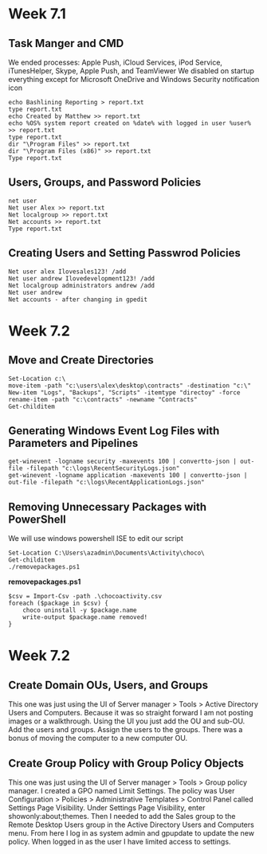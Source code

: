 # Week 7.1

## Task Manger and CMD
We ended processes: Apple Push, iCloud Services, iPod Service, iTunesHelper, Skype, Apple Push, and TeamViewer
We disabled on startup everything except for Microsoft OneDrive and Windows Security notification icon

```console  
echo Bashlining Reporting > report.txt
type report.txt
echo Created by Matthew >> report.txt
echo %OS% system report created on %date% with logged in user %user% >> report.txt       
type report.txt                                                                
dir "\Program Files" >> report.txt
dir "\Program Files (x86)" >> report.txt
Type report.txt
```

## Users, Groups, and Password Policies
```console
net user
Net user Alex >> report.txt
Net localgroup >> report.txt
Net accounts >> report.txt
Type report.txt
```

## Creating Users and Setting Passwrod Policies
```console
Net user alex Ilovesales123! /add
Net user andrew Ilovedevelopment123! /add
Net localgroup administrators andrew /add
Net user andrew
Net accounts - after changing in gpedit
```

# Week 7.2
## Move and Create Directories
```console
Set-Location c:\
move-item -path "c:\users\alex\desktop\contracts" -destination "c:\"
New-item "Logs", "Backups", "Scripts" -itemtype "directoy" -force
rename-item -path "c:\contracts" -newname "Contracts"
Get-childitem
```
## Generating Windows Event Log Files with Parameters and Pipelines
```console
get-winevent -logname security -maxevents 100 | convertto-json | out-file -filepath "c:\logs\RecentSecurityLogs.json"
get-winevent -logname application -maxevents 100 | convertto-json | out-file -filepath "c:\logs\RecentApplicationLogs.json"
```

## Removing Unnecessary Packages with PowerShell
We will use windows powershell ISE to edit our script
```console
Set-Location C:\Users\azadmin\Documents\Activity\choco\
Get-childitem
./removepackages.ps1
```
**removepackages.ps1**
```console
$csv = Import-Csv -path .\chocoactivity.csv
foreach ($package in $csv) {
	choco uninstall -y $package.name
	write-output $package.name removed!
}
```
# Week 7.2
## Create Domain OUs, Users, and Groups
This one was just using the UI of Server manager > Tools > Active Directory Users and Computers. Because it was so straight forward I am not posting images or a walkthrough.
Using the UI you just add the OU and sub-OU. Add the users and groups. Assign the users to the groups.
There was a bonus of moving the computer to a new computer OU.

## Create Group Policy with Group Policy Objects
This one was just using the UI of Server manager > Tools > Group policy manager. I created a GPO named Limit Settings. The policy was User Configuration > Policies > Administrative Templates > Control Panel called Settings Page Visibility.
Under Settings Page Visibility, enter showonly:about;themes.
Then I needed to add the Sales group to the Remote Desktop Users group in the Active Directory Users and Computers menu.
From here I log in as system admin and gpupdate to update the new policy. 
When logged in as the user I have limited access to settings.

